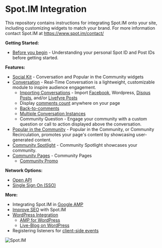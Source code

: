 # Spot.IM Integration
This repository contains instructions for integrating Spot.IM onto your site, including customizing widgets to match your brand.
For more information contact Spot.IM at https://www.spot.im/contact/ 


**Getting Started:**
* [Before you begin](basics/README.md) - Understanding your personal Spot ID and Post IDs before getting started. 


**Features:**
* [Social Kit](social-kit/README.md) - Conversation and Popular in the Community widgets
* [Conversation](conversation/README.md) - Real-Time Conversation is a lightweight, customizable module to inspire audience engagement.
    * [Importing Conversations](social-kit/README.md#Integrations) - Import [Facebook](social-kit/README.md#facebook), Wordpress, [Disqus Posts](social-kit/README.md#disqus), and/or [Livefyre Posts](conversation/import-posts/livefyre-import/README.md)
    * Display [comments count](conversation/comments-count/README.md) anywhere on your page
    * [Back-to-comments](conversation/back-to-comments/README.md)
    * [Multiple Conversation Instances](conversation/multiple-conversation-instances/README.md)
    * Community Question - Engage your community with a custom question or call to action displayed above the conversation.
* [Popular in the Community](recirculation/README.md) - Popular in the Community, or Community Recirculation, promotes your page's content by showcasing user-generated content.
* [Community Spotlight](spotlight/README.md) - Community Spotlight showcases your community.
* [Community Pages](community/README.md) - Community Pages
    * [Community Promo](community/community-promo/README.md)


**Network Options:**
* [Open API](api/open-api/README.md)
* [Single Sign On (SSO)](api/single-sign-on/README.md)


**More:**
* Integrating Spot.IM in [Google AMP](google-amp/README.md)
* [Improve SEO](seo/README.md) with Spot.IM
* [WordPress Integration](wordpress/README.md)
    * [AMP for WordPress](wordpress/ampforwp/README.md)
    * [Live-Blog on WordPress](wordpress/live-blog/README.md)
* Registering listeners for [client-side events](api/js-events/README.md)


<!-- UPDATE BANNER!!! -->
![Spot.IM](banner.png)
